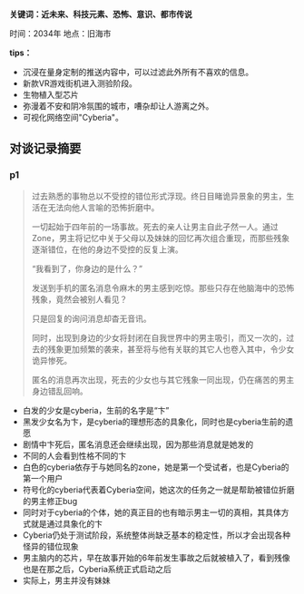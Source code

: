 **关键词：近未来、科技元素、恐怖、意识、都市传说**

时间：2034年
地点：旧海市

**tips：**

* 沉浸在量身定制的推送内容中，可以过滤此外所有不喜欢的信息。
* 新款VR游戏街机进入测验阶段。
* 生物植入型芯片
* 弥漫着不安和阴冷氛围的城市，嘈杂却让人游离之外。
* 可视化网络空间"Cyberia"。

## 对谈记录摘要

### p1

> 过去熟悉的事物总以不受控的错位形式浮现。终日目睹诡异景象的男主，生活在无法向他人言喻的恐怖折磨中。
>
> 一切起始于四年前的一场事故。死去的亲人让男主自此孑然一人。通过Zone，男主将记忆中关于父母以及妹妹的回忆再次组合重现，而那些残象逐渐错位，在他的身边不受控的反复上演。
>
>  “我看到了，你身边的是什么？”
>
> 发送到手机的匿名消息令麻木的男主感到吃惊。那些只存在他脑海中的恐怖残象，竟然会被别人看见？
>
> 只是回复的询问消息却杳无音讯。
>
> 同时，出现到身边的少女将封闭在自我世界中的男主吸引，而又一次的，过去的残象更加频繁的袭来，甚至将与他有关联的其它人也卷入其中，令少女诡异惨死。
>
> 匿名的消息再次出现，死去的少女也与其它残象一同出现，仍在痛苦的男主身边错乱回响。

* 白发的少女是cyberia，生前的名字是“卞”
* 黑发少女名为卞，是cyberia的理想形态的具象化，同时也是cyberia生前的遗愿
* 剧情中卞死后，匿名消息还会继续出现，因为那些消息就是她发的
* 不同的人会看到性格不同的卞
* 白色的cyberia依存于与她同名的zone，她是第一个受试者，也是Cyberia的第一个用户
* 符号化的cyberia代表着Cyberia空间，她这次的任务之一就是帮助被错位折磨的男主修正bug
* 同时对于cyberia的个体，她的真正目的也有暗示男主一切的真相，其具体方式就是通过具象化的卞
* Cyberia仍处于测试阶段，系统整体尚缺乏基本的稳定性，所以才会出现各种怪异的错位现象
* 男主脑内的芯片，早在故事开始的6年前发生事故之后就被植入了，看到残像也是在那之后，Cyberia系统正式启动之后
* 实际上，男主并没有妹妹


